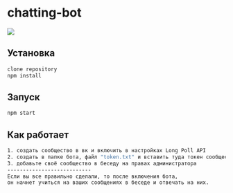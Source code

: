 # chatting-bot

<a href="https://codeclimate.com/github/Dekiston/Bot_VK/maintainability"><img src="https://api.codeclimate.com/v1/badges/d88067db483d4be7b44a/maintainability" /></a>

## Установка

```sh
clone repository
npm install
```

## Запуск

```sh
npm start
```

## Как работает

```sh
1. создать сообщество в вк и включить в настройках Long Poll API
2. создать в папке бота, файл "token.txt" и вставить туда токен сообщества
3. добавьте своё сообщество в беседу на правах администратора
---------------------------
Если вы все правильно сделали, то после включения бота,
он начнет учиться на ваших сообщениях в беседе и отвечать на них.
```
